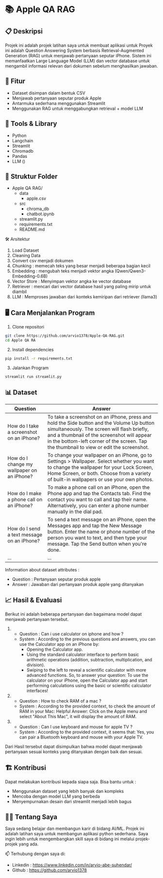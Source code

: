 # 📚 Apple QA RAG

## 📋 Deskripsi
Projek ini adalah projek latihan saya untuk membuat aplikasi untuk Proyek ini adalah Question Answering System berbasis Retrieval-Augmented Generation (RAG) untuk menjawab pertanyaan seputar iPhone. Sistem ini memanfaatkan Large Language Model (LLM) dan vector database untuk mengambil informasi relevan dari dokumen sebelum menghasilkan jawaban.

## 🚀 Fitur
- Dataset disimpan dalam bentuk CSV
- Menjawab pertanyaan seputar produk Apple
- Antarmuka sederhana menggunakan Streamlit
- Menggunakan RAG untuk menggabungkan retrieval + model LLM

## 🧠 Tools & Library
- Python
- Langchain
- Streamlit
- Chromadb
- Pandas
- LLM ()

## 📁 Struktur Folder
- Apple QA RAG/
  - data
      - apple.csv
  - src
      - chroma_db
      - chatbot.ipynb
  - streamlit.py
  - requirements.txt
  - README.md
 
🛠️ Arsitektur
1. Load Dataset
2. Cleaning Data
3. Convert csv menjadi dokumen
4. Chunking : memecah teks yang besar menjadi beberapa bagian kecil
5. Embedding : mengubah teks menjadi vektor angka (Qwen/Qwen3-Embedding-0.6B)
6. Vector Store : Menyimpan vektor angka ke vector database
7. Retriever : mencari dari vector database hasil yang paling mirip untuk diambil
8. LLM : Memproses jawaban dari konteks kemiripan dari retriever (llama3)

## 🖥️ Cara Menjalankan Program
1. Clone repositori
```bash
git clone https://github.com/arvio1378/Apple-QA-RAG.git
cd Apple QA RA
```
2. Install dependencies
```bash
pip install -r requirements.txt
```
3. Jalankan Program
```bash
streamlit run streamlit.py
```

## 📊 Dataset
| Question    | Answer      |
|-------------|-------------|
| How do I take a screenshot on an iPhone? | To take a screenshot on an iPhone, press and hold the Side button and the Volume Up button simultaneously. The screen will flash briefly, and a thumbnail of the screenshot will appear in the bottom-left corner of the screen. Tap the thumbnail to view or edit the screenshot. |
| How do I change my wallpaper on an iPhone?         | To change your wallpaper on an iPhone, go to Settings > Wallpaper. Select whether you want to change the wallpaper for your Lock Screen, Home Screen, or both. Choose from a variety of built-in wallpapers or use your own photos.         |
| How do I make a phone call on an iPhone?       | To make a phone call on an iPhone, open the Phone app and tap the Contacts tab. Find the contact you want to call and tap their name. Alternatively, you can enter a phone number manually in the dial pad.         |
| How do I send a text message on an iPhone?        | To send a text message on an iPhone, open the Messages app and tap the New Message button. Enter the name or phone number of the person you want to text, and then type your message. Tap the Send button when you're done.          |
| ...         | ...         |

Information about dataset attributes :
- Question : Pertanyaan seputar produk apple
- Answer : Jawaban dari pertanyaan produk apple yang ditanyakan

## 📈 Hasil & Evaluasi
Berikut ini adalah beberapa pertanyaan dan bagaimana model dapat menjawab pertanyaan tersebut.
1. - Question : Can i use calculator on iphone and how ?
   - System : According to the previous questions and answers, you can use the Calculator app on an iPhone by:
       - Opening the Calculator app.
       - Using the standard calculator interface to perform basic arithmetic operations (addition, subtraction, multiplication, and division).
       - Swiping to the left to reveal a scientific calculator with more advanced functions.
     So, to answer your question: To use the calculator on your iPhone, open the Calculator app and start performing calculations using the basic or scientific calculator interfaces!

2. - Question : How to check RAM of a mac ?
   - System : According to the provided context, to check the amount of RAM in your Mac:
     Helpful Answer: Click on the Apple menu and select "About This Mac", it will display the amount of RAM.

3. - Question : Can I use keyboard and mouse for apple TV ?
   - System : According to the provided context, it seems that:
     Yes, you can pair a Bluetooth keyboard and mouse with your Apple TV.

Dari Hasil tersebut dapat disimpulkan bahwa model dapat menjawab pertanyaan sesuai konteks yang ditanyakan dengan baik dan sesuai.

## 🏗️ Kontribusi
Dapat melakukan kontribusi kepada siapa saja. Bisa bantu untuk :
- Menggunakan dataset yang lebih banyak dan kompleks
- Mencoba dengan model LLM yang berbeda
- Menyempurnakan desain dari streamlit menjadi lebih bagus

## 🧑‍💻 Tentang Saya
Saya sedang belajar dan membangun karir di bidang AI/ML. Projek ini adalah latihan saya untuk membangun aplikasi python sederhana. Saya ingin lebih untuk mengembangkan skill saya di bidang ini melalui projek-projek yang ada.

📫 Terhubung dengan saya di:
- Linkedin : https://www.linkedin.com/in/arvio-abe-suhendar/
- Github : https://github.com/arvio1378

